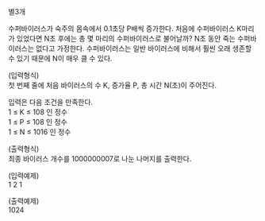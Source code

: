 <Super Virus> 별3개

수퍼바이러스가 숙주의 몸속에서 0.1초당 P배씩 증가한다. 
처음에 수퍼바이러스 K마리가 있었다면 N초 후에는 총 몇 마리의 수퍼바이러스로 불어날까? 
N초 동안 죽는 수퍼바이러스는 없다고 가정한다. 수퍼바이러스는 일반 바이러스에 비해서 훨씬 오래 생존할 수 있기 때문에 N이 매우 클 수 있다.

(입력형식) <br>
첫 번째 줄에 처음 바이러스의 수 K, 증가율 P, 총 시간 N(초)이 주어진다. 

입력은 다음 조건을 만족한다.<br>
1 ≤ K ≤ 108 인 정수 <br>
1 ≤ P ≤ 108 인 정수 <br>
1 ≤ N ≤ 1016 인 정수 <br>

(출력형식) <br>
최종 바이러스 개수를 1000000007로 나눈 나머지를 출력한다.

(입력예제) <br>
1 2 1

(출력예제) <br>
1024
